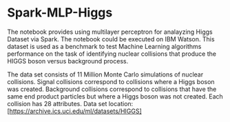 # Spark-MLP-Higgs
The notebook provides using multilayer perceptron for analayzing Higgs Dataset via Spark. The notebook could be executed on IBM Watson. 
This dataset is used as a benchmark to test Machine Learning algorithms performance on the task of identifying nuclear collisions that produce the HIGGS boson versus background process.

The data set consists of 11 Million Monte Carlo simulations of nuclear collisions. Signal collisions correspond to collisions where a Higgs boson was created. Background collisions correspond to collisions that have the same end product particles but where a Higgs boson was not created. Each collision has 28 attributes. Data set location: [https://archive.ics.uci.edu/ml/datasets/HIGGS]
